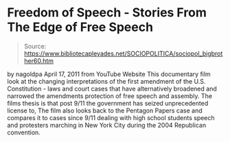 # Freedom of Speech - Stories From The Edge of Free Speech

> Source: https://www.bibliotecapleyades.net/SOCIOPOLITICA/sociopol_bigbrother60.htm

by
nagoldpa
April 17, 2011
from
YouTube Website
This documentary film
look at the changing interpretations of the first amendment of the U.S.
Constitution - laws and court cases that have alternatively broadened and
narrowed the amendments protection of free speech and assembly.
The films thesis is that post 9/11 the government has seized unprecedented
license to,
The film also looks back to the
Pentagon Papers case and compares it to
cases since
9/11 dealing with high school students speech and protesters
marching in New York City during the 2004 Republican convention.
